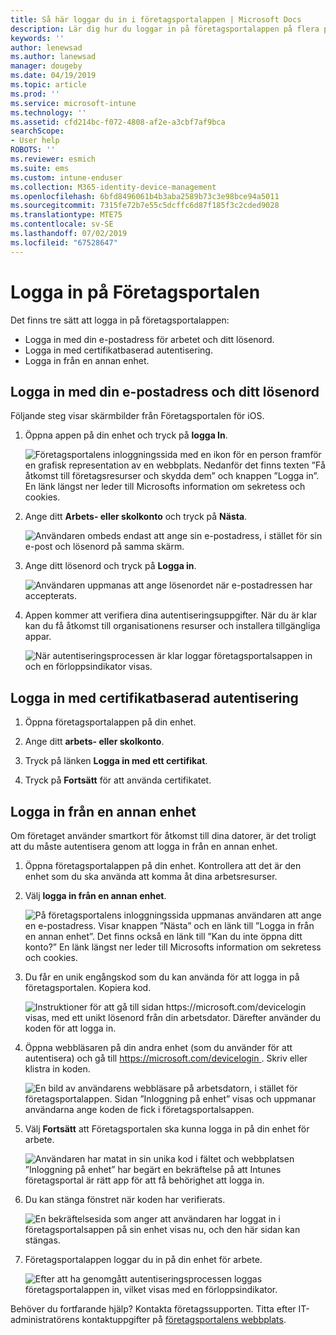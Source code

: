 ```yaml
---
title: Så här loggar du in i företagsportalappen | Microsoft Docs
description: Lär dig hur du loggar in på företagsportalappen på flera plattformar.
keywords: ''
author: lenewsad
ms.author: lanewsad
manager: dougeby
ms.date: 04/19/2019
ms.topic: article
ms.prod: ''
ms.service: microsoft-intune
ms.technology: ''
ms.assetid: cfd214bc-f072-4808-af2e-a3cbf7af9bca
searchScope:
- User help
ROBOTS: ''
ms.reviewer: esmich
ms.suite: ems
ms.custom: intune-enduser
ms.collection: M365-identity-device-management
ms.openlocfilehash: 6bfd8496061b4b3aba2589b73c3e98bce94a5011
ms.sourcegitcommit: 7315fe72b7e55c5dcffc6d87f185f3c2cded9028
ms.translationtype: MTE75
ms.contentlocale: sv-SE
ms.lasthandoff: 07/02/2019
ms.locfileid: "67528647"
---
```

# <a name="sign-in-to-company-portal"></a>Logga in på Företagsportalen  

Det finns tre sätt att logga in på företagsportalappen:

* Logga in med din e-postadress för arbetet och ditt lösenord.  
* Logga in med certifikatbaserad autentisering.  
* Logga in från en annan enhet.    


## <a name="sign-in-with-your-email-address-and-password"></a>Logga in med din e-postadress och ditt lösenord
Följande steg visar skärmbilder från Företagsportalen för iOS.  

1. Öppna appen på din enhet och tryck på **logga In**.  

   ![Företagsportalens inloggningssida med en ikon för en person framför en grafisk representation av en webbplats. Nedanför det finns texten ”Få åtkomst till företagsresurser och skydda dem” och knappen ”Logga in”. En länk längst ner leder till Microsofts information om sekretess och cookies.](/intune-user-help/media/cp_ios_aad_signin_after_1804_001.png)



2. Ange ditt **Arbets- eller skolkonto** och tryck på **Nästa**.

   ![Användaren ombeds endast att ange sin e-postadress, i stället för sin e-post och lösenord på samma skärm.](/intune-user-help/media/cp_ios_aad_signin_after_1804_002.png)

3. Ange ditt lösenord och tryck på **Logga in**.

   ![Användaren uppmanas att ange lösenordet när e-postadressen har accepterats.](/intune-user-help/media/cp_ios_aad_signin_after_1804_003.png)

4. Appen kommer att verifiera dina autentiseringsuppgifter. När du är klar kan du få åtkomst till organisationens resurser och installera tillgängliga appar.  

   ![När autentiseringsprocessen är klar loggar företagsportalsappen in och en förloppsindikator visas.](/intune-user-help/media/cp_ios_aad_signin_after_1804_004.png)

## <a name="sign-in-with-certificate-based-authentication"></a>Logga in med certifikatbaserad autentisering

1. Öppna företagsportalappen på din enhet.  

2. Ange ditt **arbets- eller skolkonto**.  

3. Tryck på länken **Logga in med ett certifikat**.  

4. Tryck på **Fortsätt** för att använda certifikatet.  

## <a name="sign-in-from-another-device"></a>Logga in från en annan enhet

Om företaget använder smartkort för åtkomst till dina datorer, är det troligt att du måste autentisera genom att logga in från en annan enhet.  

1. Öppna företagsportalappen på din enhet. Kontrollera att det är den enhet som du ska använda att komma åt dina arbetsresurser.       

1. Välj **logga in från en annan enhet**.  

   ![På företagsportalens inloggningssida uppmanas användaren att ange en e-postadress.  Visar knappen ”Nästa” och en länk till ”Logga in från en annan enhet”. Det finns också en länk till ”Kan du inte öppna ditt konto?” En länk längst ner leder till Microsofts information om sekretess och cookies.](/intune-user-help/media/cp_ios_aad_signin_after_1804_005.png)

2. Du får en unik engångskod som du kan använda för att logga in på företagsportalen. Kopiera kod.

   ![Instruktioner för att gå till sidan https://microsoft.com/devicelogin visas, med ett unikt lösenord från din arbetsdator. Därefter använder du koden för att logga in.](/intune-user-help/media/cp_ios_aad_signin_after_1804_006.png)

3. Öppna webbläsaren på din andra enhet (som du använder för att autentisera) och gå till [ https://microsoft.com/devicelogin ](https://microsoft.com/devicelogin). Skriv eller klistra in koden.  

   ![En bild av användarens webbläsare på arbetsdatorn, i stället för företagsportalappen. Sidan ”Inloggning på enhet” visas och uppmanar användarna ange koden de fick i företagsportalsappen.](/intune/media/cp_ios_aad_signin_from_another_device_after_1704_004.png)

4. Välj __Fortsätt__ att Företagsportalen ska kunna logga in på din enhet för arbete.   

   ![Användaren har matat in sin unika kod i fältet och webbplatsen ”Inloggning på enhet” har begärt en bekräftelse på att Intunes företagsportal är rätt app för att få behörighet att logga in.](/intune/media/cp_ios_aad_signin_from_another_device_after_1704_005.png)

5. Du kan stänga fönstret när koden har verifierats.  

   ![En bekräftelsesida som anger att användaren har loggat in i företagsportalsappen på sin enhet visas nu, och den här sidan kan stängas.](/intune/media/cp_ios_aad_signin_from_another_device_after_1704_006.png)

6. Företagsportalappen loggar du in på din enhet för arbete.  

   ![Efter att ha genomgått autentiseringsprocessen loggas företagsportalappen in, vilket visas med en förloppsindikator.](/intune-user-help/media/cp_ios_aad_signin_after_1804_007.png)

Behöver du fortfarande hjälp? Kontakta företagssupporten. Titta efter IT-administratörens kontaktuppgifter på [företagsportalens webbplats](https://go.microsoft.com/fwlink/?linkid=2010980).  

